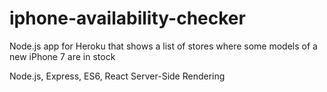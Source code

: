 # iphone-availability-checker

Node.js app for Heroku that shows a list of stores where some models of a new iPhone 7 are in stock

Node.js, Express, ES6, React Server-Side Rendering
